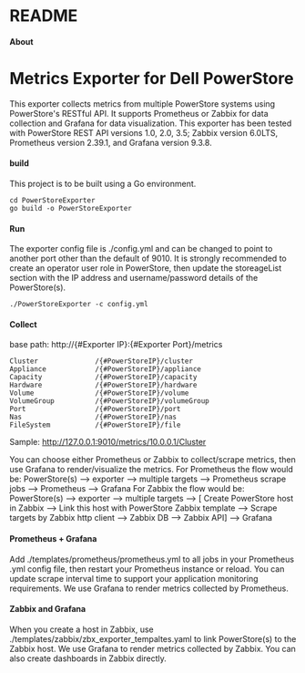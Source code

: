 # README

#### About
# Metrics Exporter for Dell PowerStore

This exporter collects metrics from multiple PowerStore systems using PowerStore's RESTful API. It supports Prometheus or Zabbix for data collection and Grafana for data visualization. This exporter has been tested with PowerStore REST API versions 1.0, 2.0, 3.5; Zabbix version 6.0LTS, Prometheus version 2.39.1, and Grafana version 9.3.8.

#### build
This project is to be built using a Go environment.

```
cd PowerStoreExporter
go build -o PowerStoreExporter
```
#### Run
The exporter config file is ./config.yml and can be changed to point to another port other than the default of 9010. It is strongly recommended to create an operator user role in PowerStore, then update the storeageList section with the IP address and username/password details of the PowerStore(s).

```
./PowerStoreExporter -c config.yml
```


#### Collect
base path: http://{#Exporter IP}:{#Exporter Port}/metrics

```
Cluster              /{#PowerStoreIP}/cluster
Appliance            /{#PowerStoreIP}/appliance
Capacity             /{#PowerStoreIP}/capacity
Hardware             /{#PowerStoreIP}/hardware
Volume               /{#PowerStoreIP}/volume
VolumeGroup          /{#PowerStoreIP}/volumeGroup
Port                 /{#PowerStoreIP}/port
Nas                  /{#PowerStoreIP}/nas
FileSystem           /{#PowerStoreIP}/file
```
Sample: http://127.0.0.1:9010/metrics/10.0.0.1/Cluster

You can choose either Prometheus or Zabbix to collect/scrape metrics, then use Grafana to render/visualize the metrics.
For Prometheus the flow would be: PowerStore(s) --> exporter --> multiple targets --> Prometheus scrape jobs --> Prometheus --> Grafana
For Zabbix the flow would be: PowerStore(s) --> exporter --> multiple targets --> [ Create PowerStore host in Zabbix --> Link this host with PowerStore Zabbix template --> Scrape targets by Zabbix http client --> Zabbix DB --> Zabbix API] --> Grafana


#### Prometheus + Grafana

Add ./templates/prometheus/prometheus.yml to all jobs in your Prometheus .yml config file, then restart your Prometheus instance or reload. You can update scrape interval time to support your application monitoring requirements. We use Grafana to render metrics collected by Prometheus.

#### Zabbix and Grafana
When you create a host in Zabbix, use ./templates/zabbix/zbx_exporter_tempaltes.yaml to link PowerStore(s) to the Zabbix host. We use Grafana to render metrics collected by Zabbix. You can also create dashboards in Zabbix directly.

